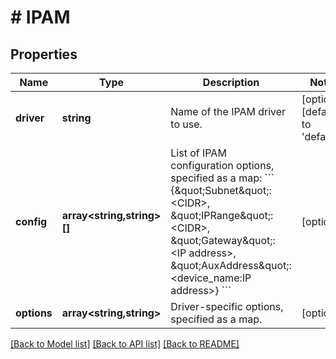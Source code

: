 # # IPAM

## Properties

Name | Type | Description | Notes
------------ | ------------- | ------------- | -------------
**driver** | **string** | Name of the IPAM driver to use. | [optional] [default to 'default']
**config** | **array<string,string>[]** | List of IPAM configuration options, specified as a map:  &#x60;&#x60;&#x60; {\&quot;Subnet\&quot;: &lt;CIDR&gt;, \&quot;IPRange\&quot;: &lt;CIDR&gt;, \&quot;Gateway\&quot;: &lt;IP address&gt;, \&quot;AuxAddress\&quot;: &lt;device_name:IP address&gt;} &#x60;&#x60;&#x60; | [optional]
**options** | **array<string,string>** | Driver-specific options, specified as a map. | [optional]

[[Back to Model list]](../../README.md#models) [[Back to API list]](../../README.md#endpoints) [[Back to README]](../../README.md)
